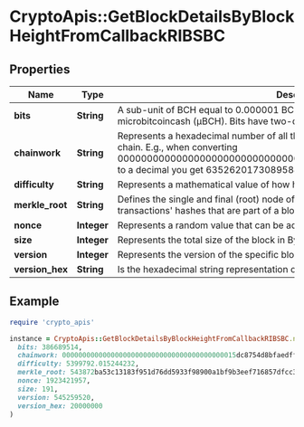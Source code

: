 # CryptoApis::GetBlockDetailsByBlockHeightFromCallbackRIBSBC

## Properties

| Name | Type | Description | Notes |
| ---- | ---- | ----------- | ----- |
| **bits** | **String** | A sub-unit of BCH equal to 0.000001 BCH, or 100 Satoshi, and is the same as microbitcoincash (μBCH). Bits have two-decimal precision. |  |
| **chainwork** | **String** | Represents a hexadecimal number of all the hashes necessary to produce the current chain. E.g., when converting 0000000000000000000000000000000000000000000086859f7a841475b236fd to a decimal you get 635262017308958427068157 hashes, or 635262 exahashes. |  |
| **difficulty** | **String** | Represents a mathematical value of how hard it is to find a valid hash for this block. |  |
| **merkle_root** | **String** | Defines the single and final (root) node of a Merkle tree. It is the combined hash of all transactions&#39; hashes that are part of a blockchain block. |  |
| **nonce** | **Integer** | Represents a random value that can be adjusted to satisfy the proof of work |  |
| **size** | **Integer** | Represents the total size of the block in Bytes. |  |
| **version** | **Integer** | Represents the version of the specific block on the blockchain. |  |
| **version_hex** | **String** | Is the hexadecimal string representation of the block&#39;s version. |  |

## Example

```ruby
require 'crypto_apis'

instance = CryptoApis::GetBlockDetailsByBlockHeightFromCallbackRIBSBC.new(
  bits: 386689514,
  chainwork: 0000000000000000000000000000000000000000015dc8754d8bfaedfffbb3bd,
  difficulty: 5399792.015244232,
  merkle_root: 543872ba53c13183f951d76dd5933f98900a1bf9b3eef716857dfcc3c0534dfb,
  nonce: 1923421957,
  size: 191,
  version: 545259520,
  version_hex: 20000000
)
```


